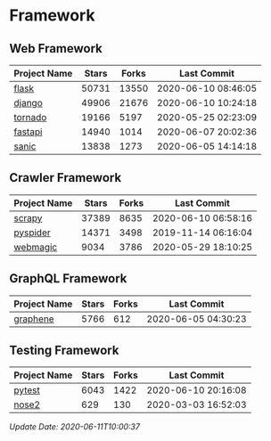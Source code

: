 # Framework

## Web Framework

| Project Name | Stars | Forks | Last Commit |
| ------------ | ----- | ----- | ----------- |
| [flask](https://github.com/pallets/flask) | 50731 | 13550 | 2020-06-10 08:46:05 |
| [django](https://github.com/django/django) | 49906 | 21676 | 2020-06-10 10:24:18 |
| [tornado](https://github.com/tornadoweb/tornado) | 19166 | 5197 | 2020-05-25 02:23:09 |
| [fastapi](https://github.com/tiangolo/fastapi) | 14940 | 1014 | 2020-06-07 20:02:36 |
| [sanic](https://github.com/huge-success/sanic) | 13838 | 1273 | 2020-06-05 14:14:18 |

## Crawler Framework

| Project Name | Stars | Forks | Last Commit |
| ------------ | ----- | ----- | ----------- |
| [scrapy](https://github.com/scrapy/scrapy) | 37389 | 8635 | 2020-06-10 06:58:16 |
| [pyspider](https://github.com/binux/pyspider) | 14371 | 3498 | 2019-11-14 06:16:04 |
| [webmagic](https://github.com/code4craft/webmagic) | 9034 | 3786 | 2020-05-29 18:10:25 |

## GraphQL Framework

| Project Name | Stars | Forks | Last Commit |
| ------------ | ----- | ----- | ----------- |
| [graphene](https://github.com/graphql-python/graphene) | 5766 | 612 | 2020-06-05 04:30:23 |

## Testing Framework

| Project Name | Stars | Forks | Last Commit |
| ------------ | ----- | ----- | ----------- |
| [pytest](https://github.com/pytest-dev/pytest) | 6043 | 1422 | 2020-06-10 20:16:08 |
| [nose2](https://github.com/nose-devs/nose2) | 629 | 130 | 2020-03-03 16:52:03 |

*Update Date: 2020-06-11T10:00:37*